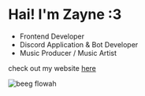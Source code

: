 # Hai! I'm Zayne :3
- Frontend Developer
- Discord Application & Bot Developer
- Music Producer / Music Artist

check out my website [here](https://zaynedrift.com) 

![beeg flowah](https://zaynedrift.com/assets/web/flowah.png)
